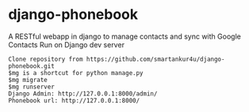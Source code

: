 # django-phonebook
A RESTful webapp in django to manage contacts and sync with Google Contacts
Run on Django dev server

    Clone repository from https://github.com/smartankur4u/django-phonebook.git
    $mg is a shortcut for python manage.py
    $mg migrate
    $mg runserver
    Django Admin: http://127.0.0.1:8000/admin/
    Phonebook url: http://127.0.0.1:8000/


